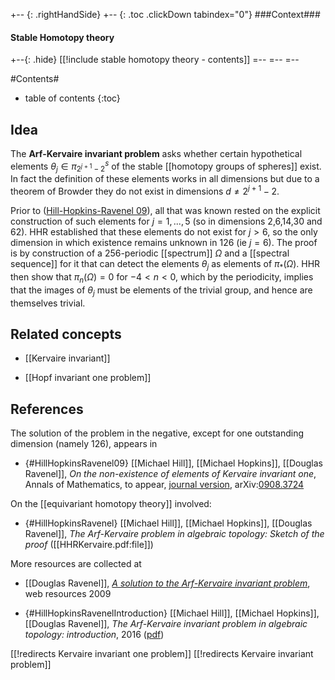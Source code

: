 
+-- {: .rightHandSide}
+-- {: .toc .clickDown tabindex="0"}
###Context###
#### Stable Homotopy theory
+--{: .hide}
[[!include stable homotopy theory - contents]]
=--
=--
=--


#Contents#
* table of contents
{:toc}
## Idea

The **Arf-Kervaire invariant problem** asks whether certain hypothetical elements $\theta_j \in \pi^s_{2^{j+1} - 2}$ of the stable [[homotopy groups of spheres]] exist. In fact the definition of these elements works in all dimensions but due to a theorem of Browder they do not exist in dimensions $d\neq 2^{j+1} - 2$.

Prior to ([Hill-Hopkins-Ravenel 09](#HillHopkinsRavenel09)), all that was known rested on the explicit construction of such elements for $j=1,...,5$ (so in dimensions 2,6,14,30 and 62). HHR established that these elements do not exist for $j \gt 6$, so the only dimension in which existence remains unknown in 126 (ie $j=6$). The proof is by construction of a 256-periodic [[spectrum]] $\Omega$ and a [[spectral sequence]] for it that can detect the elements $\theta_j$ as elements of $\pi_*(\Omega)$. HHR then show that $\pi_n(\Omega)=0$ for $-4\lt n\lt 0$, which by the periodicity, implies that the images of $\theta_j$ must be elements of the trivial group, and hence are themselves trivial.

## Related concepts

* [[Kervaire invariant]]

* [[Hopf invariant one problem]]

## References

The solution of the problem in the negative, except for one outstanding dimension (namely 126), appears in

* {#HillHopkinsRavenel09} [[Michael Hill]], [[Michael Hopkins]], [[Douglas Ravenel]], _On the non-existence of elements of Kervaire invariant one_, Annals of Mathematics, to appear, [journal version](http://annals.math.princeton.edu/articles/9563), arXiv:[0908.3724](http://arxiv.org/abs/0908.3724)

On the [[equivariant homotopy theory]] involved:

* {#HillHopkinsRavenel} [[Michael Hill]], [[Michael Hopkins]], [[Douglas Ravenel]], _The Arf-Kervaire problem in algebraic topology: Sketch of the proof_ ([[HHRKervaire.pdf:file]])

More resources are collected at

* [[Douglas Ravenel]], _[A solution to the Arf-Kervaire invariant problem](http://www.math.rochester.edu/people/faculty/doug/kervaire.html)_, web resources 2009

* {#HillHopkinsRavenelIntroduction} [[Michael Hill]], [[Michael Hopkins]], [[Douglas Ravenel]], _The Arf-Kervaire invariant problem in algebraic topology: introduction_, 2016
([pdf](http://math.ucla.edu/~mikehill/Research/CDMHistory.pdf))

[[!redirects Kervaire invariant one problem]]
[[!redirects Kervaire invariant problem]]